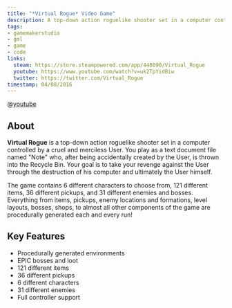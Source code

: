 ```yaml
---
title: "*Virtual Rogue* Video Game"
description: A top-down action roguelike shooter set in a computer controlled by a cruel and merciless User.
tags:
- gamemakerstudio
- gml
- game
- code
links:
  steam: https://store.steampowered.com/app/448090/Virtual_Rogue
  youtube: https://www.youtube.com/watch?v=uk2TpYidBiw
  twitter: https://twitter.com/Virtual_Rogue
timestamp: 04/08/2016
---
```


@[youtube](uk2TpYidBiw)

## About

**Virtual Rogue** is a top-down action roguelike shooter set in a computer controlled by a cruel and merciless User. You play as a text document file named "Note" who, after being accidentally created by the User, is thrown into the Recycle Bin. Your goal is to take your revenge against the User through the destruction of his computer and ultimately the User himself.

The game contains 6 different characters to choose from, 121 different items, 36 different pickups, and 31 different enemies and bosses. Everything from items, pickups, enemy locations and formations, level layouts, bosses, shops, to almost all other components of the game are procedurally generated each and every run!

## Key Features
* Procedurally generated environments
* EPIC bosses and loot
* 121 different items
* 36 different pickups
* 6 different characters
* 31 different enemies
* Full controller support